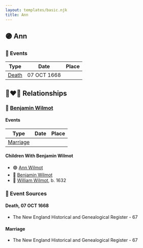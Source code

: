 ```yaml
---
layout: templates/basic.njk
title: Ann
---
```

## 🟣 Ann

### 📆 Events

Type | Date | Place
------ | ------ | ------
[Death](#event-d938c584-dad5-4d93-8132-24647cd0f7a9) | 07 OCT 1668 |

## 👩‍❤️‍👨 Relationships

### 🔵 [Benjamin Wilmot](/people/6/61915340)

#### Events

Type | Date | Place
------ | ------ | ------
[Marriage](#event-f26e4330-c39f-4b7c-bb78-043b932d372a) |  |
#### Children With Benjamin Wilmot
* 🟣 [Ann Wilmot](/people/5/51633864)
* 🔵 [Benjamin Wilmot](/people/4/47740032)
* 🔵 [William Wilmot](/people/4/47205976), b. 1632
### 📰 Event Sources

#### <a id="event-d938c584-dad5-4d93-8132-24647cd0f7a9"></a> Death, 07 OCT 1668
* The New England Historical and Genealogical Register  - 67
#### <a id="event-f26e4330-c39f-4b7c-bb78-043b932d372a"></a> Marriage
* The New England Historical and Genealogical Register  - 67
